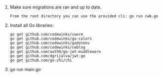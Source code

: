 1. Make sure migrations are ran and up to date.
    ```
    From the root directory you can use the provided cli: go run cwb.go
    ```
2. Install all Go libraries:
    ```
    go get github.com/codewinks/cworm
    go get github.com/codewinks/go-colors 
    go get github.com/codewinks/godotenv
    go get github.com/codewinks/cwblog 
    go get github.com/auth0/go-jwt-middleware
    go get github.com/dgrijalva/jwt-go
    go get github.com/go-chi/chi
    ```
2. go run main.go